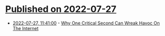 # [Published on 2022-07-27](index.md)

* [2022-07-27, 11:41:00](https://soylentnews.org/article.pl?sid=22/07/26/1755206&from=rss) - [Why One Critical Second Can Wreak Havoc On The Internet ](https://soylentnews.org/article.pl?sid=22/07/26/1755206&from=rss)
